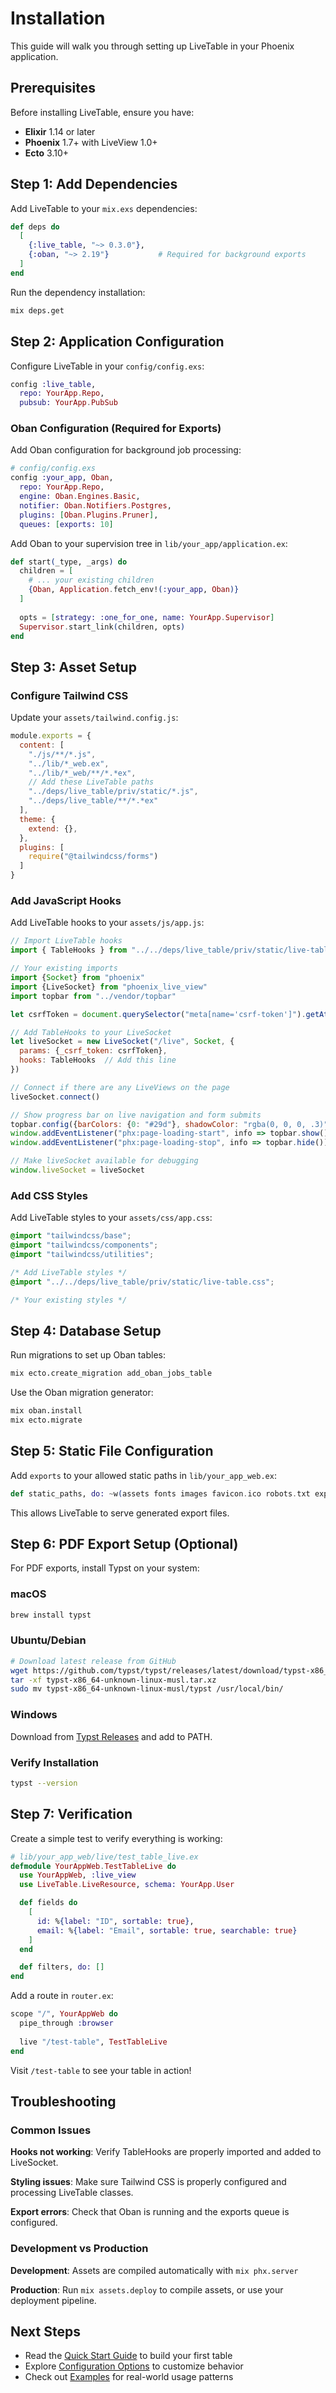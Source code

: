 # Installation

This guide will walk you through setting up LiveTable in your Phoenix application.

## Prerequisites

Before installing LiveTable, ensure you have:

- **Elixir** 1.14 or later
- **Phoenix** 1.7+ with LiveView 1.0+
- **Ecto** 3.10+


## Step 1: Add Dependencies

Add LiveTable to your `mix.exs` dependencies:

```elixir
def deps do
  [
    {:live_table, "~> 0.3.0"},
    {:oban, "~> 2.19"}           # Required for background exports
  ]
end
```

Run the dependency installation:

```bash
mix deps.get
```

## Step 2: Application Configuration

Configure LiveTable in your `config/config.exs`:

```elixir
config :live_table,
  repo: YourApp.Repo,
  pubsub: YourApp.PubSub
```

### Oban Configuration (Required for Exports)

Add Oban configuration for background job processing:

```elixir
# config/config.exs
config :your_app, Oban,
  repo: YourApp.Repo,
  engine: Oban.Engines.Basic,
  notifier: Oban.Notifiers.Postgres,
  plugins: [Oban.Plugins.Pruner],
  queues: [exports: 10]
```

Add Oban to your supervision tree in `lib/your_app/application.ex`:

```elixir
def start(_type, _args) do
  children = [
    # ... your existing children
    {Oban, Application.fetch_env!(:your_app, Oban)}
  ]
  
  opts = [strategy: :one_for_one, name: YourApp.Supervisor]
  Supervisor.start_link(children, opts)
end
```

## Step 3: Asset Setup

### Configure Tailwind CSS

Update your `assets/tailwind.config.js`:

```javascript
module.exports = {
  content: [
    "./js/**/*.js",
    "../lib/*_web.ex",
    "../lib/*_web/**/*.*ex",
    // Add these LiveTable paths
    "../deps/live_table/priv/static/*.js",
    "../deps/live_table/**/*.*ex"
  ],
  theme: {
    extend: {},
  },
  plugins: [
    require("@tailwindcss/forms")
  ]
}
```

### Add JavaScript Hooks

Add LiveTable hooks to your `assets/js/app.js`:

```javascript
// Import LiveTable hooks
import { TableHooks } from "../../deps/live_table/priv/static/live-table.js"

// Your existing imports
import {Socket} from "phoenix"
import {LiveSocket} from "phoenix_live_view"
import topbar from "../vendor/topbar"

let csrfToken = document.querySelector("meta[name='csrf-token']").getAttribute("content")

// Add TableHooks to your LiveSocket
let liveSocket = new LiveSocket("/live", Socket, {
  params: {_csrf_token: csrfToken},
  hooks: TableHooks  // Add this line
})

// Connect if there are any LiveViews on the page
liveSocket.connect()

// Show progress bar on live navigation and form submits
topbar.config({barColors: {0: "#29d"}, shadowColor: "rgba(0, 0, 0, .3)"})
window.addEventListener("phx:page-loading-start", info => topbar.show())
window.addEventListener("phx:page-loading-stop", info => topbar.hide())

// Make liveSocket available for debugging
window.liveSocket = liveSocket
```

### Add CSS Styles

Add LiveTable styles to your `assets/css/app.css`:

```css
@import "tailwindcss/base";
@import "tailwindcss/components";
@import "tailwindcss/utilities";

/* Add LiveTable styles */
@import "../../deps/live_table/priv/static/live-table.css";

/* Your existing styles */
```

## Step 4: Database Setup

Run migrations to set up Oban tables:

```bash
mix ecto.create_migration add_oban_jobs_table
```

Use the Oban migration generator:

```bash
mix oban.install
mix ecto.migrate
```

## Step 5: Static File Configuration

Add `exports` to your allowed static paths in `lib/your_app_web.ex`:

```elixir
def static_paths, do: ~w(assets fonts images favicon.ico robots.txt exports)
```

This allows LiveTable to serve generated export files.

## Step 6: PDF Export Setup (Optional)

For PDF exports, install Typst on your system:

### macOS
```bash
brew install typst
```

### Ubuntu/Debian
```bash
# Download latest release from GitHub
wget https://github.com/typst/typst/releases/latest/download/typst-x86_64-unknown-linux-musl.tar.xz
tar -xf typst-x86_64-unknown-linux-musl.tar.xz
sudo mv typst-x86_64-unknown-linux-musl/typst /usr/local/bin/
```

### Windows
Download from [Typst Releases](https://github.com/typst/typst/releases) and add to PATH.

### Verify Installation
```bash
typst --version
```

## Step 7: Verification

Create a simple test to verify everything is working:

```elixir
# lib/your_app_web/live/test_table_live.ex
defmodule YourAppWeb.TestTableLive do
  use YourAppWeb, :live_view
  use LiveTable.LiveResource, schema: YourApp.User

  def fields do
    [
      id: %{label: "ID", sortable: true},
      email: %{label: "Email", sortable: true, searchable: true}
    ]
  end

  def filters, do: []
end
```

Add a route in `router.ex`:

```elixir
scope "/", YourAppWeb do
  pipe_through :browser
  
  live "/test-table", TestTableLive
end
```

Visit `/test-table` to see your table in action!

## Troubleshooting

### Common Issues

**Hooks not working**: Verify TableHooks are properly imported and added to LiveSocket.

**Styling issues**: Make sure Tailwind CSS is properly configured and processing LiveTable classes.

**Export errors**: Check that Oban is running and the exports queue is configured.

### Development vs Production

**Development**: Assets are compiled automatically with `mix phx.server`

**Production**: Run `mix assets.deploy` to compile assets, or use your deployment pipeline.

## Next Steps

- Read the [Quick Start Guide](quick-start.md) to build your first table
- Explore [Configuration Options](configuration.md) to customize behavior
- Check out [Examples](examples/simple-table.md) for real-world usage patterns